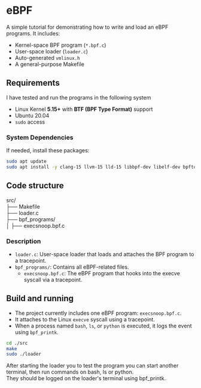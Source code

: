 # eBPF

A simple tutorial for demonstrating how to write and load an eBPF programs. It includes:

- Kernel-space BPF program (`*.bpf.c`)
- User-space loader (`loader.c`)
- Auto-generated `vmlinux.h`
- A general-purpose Makefile

## Requirements

I have tested and run the programs in the following system

- Linux Kernel **5.15+** with **BTF (BPF Type Format)** support
- Ubuntu 20.04
- `sudo` access

### System Dependencies

If needed, install these packages:

```bash
sudo apt update
sudo apt install -y clang-15 llvm-15 lld-15 libbpf-dev libelf-dev bpftool linux-headers-$(uname -r)

```

## Code structure
src/  
├── Makefile              
├── loader.c                    
├── bpf_programs/                
│   ├── execsnoop.bpf.c          

### Description
 - `loader.c`: User-space loader that loads and attaches the BPF program to a tracepoint.
 - `bpf_programs/`: Contains all eBPF-related files.
    - `execsnoop.bpf.c`: The eBPF program that hooks into the execve syscall via a tracepoint.

## Build and running

- The project currently includes one eBPF program: `execsnoop.bpf.c`.  
- It attaches to the Linux `execve` syscall using a tracepoint.  
- When a process named `bash`, `ls`, or `python` is executed, it logs the event using `bpf_printk`.

```bash
cd ./src
make
sudo ./loader
```
After starting the loader you to test the program you can start another terminal, then run commands on bash, ls or python.   
They should be logged on the loader's terminal using bpf_printk.


